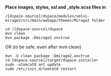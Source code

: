 **Place images, styles, xsl and _style.scss files in**
``` 
/[dspace-source]/dspace/modules/xmlui-mirage2/src/main/webapp/themes/Mirage2 folder
```

```
cd /[dspace-source]/dspace
mvn clean
mvn package -Dmirage2.on=true
```

OR (to be safe, even after mvn clean)
```
mvn -U clean package -Dmirage2.on=true 
cd [dspace-source]/target/dspace-installer
sudo -utomcat8 ant update
sudo /etc/init.d/tomcat8 restart

```



